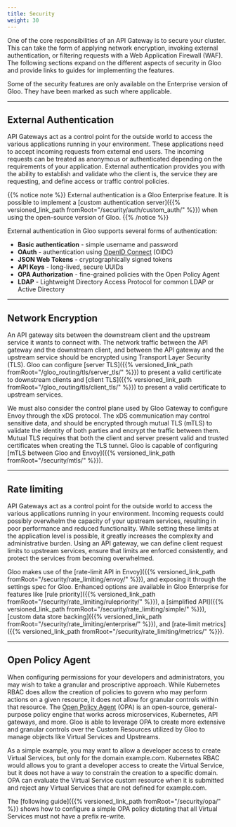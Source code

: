 ```yaml
---
title: Security
weight: 30
---
```


One of the core responsibilities of an API Gateway is to secure your cluster. This can take the form of applying network encryption, invoking external authentication, or filtering requests with a Web Application Firewall (WAF). The following sections expand on the different aspects of security in Gloo and provide links to guides for implementing the features.

Some of the security features are only available on the Enterprise version of Gloo. They have been marked as such where applicable.

---

## External Authentication

API Gateways act as a control point for the outside world to access the various applications running in your environment. These applications need to accept incoming requests from external end users. The incoming requests can be treated as anonymous or authenticated depending on the requirements of your application. External authentication provides you with the ability to establish and validate who the client is, the service they are requesting, and define access or traffic control policies.

{{% notice note %}}
External authentication is a Gloo Enterprise feature. It is possible to implement a [custom authentication server]({{% versioned_link_path fromRoot="/security/auth/custom_auth/" %}}) when using the open-source version of Gloo.
{{% /notice %}}

External authentication in Gloo supports several forms of authentication:

* **Basic authentication** - simple username and password
* **OAuth** - authentication using [OpenID Connect](https://openid.net/connect/) (OIDC)
* **JSON Web Tokens** - cryptographically signed tokens
* **API Keys** - long-lived, secure UUIDs
* **OPA Authorization** - fine-grained policies with the Open Policy Agent
* **LDAP** - Lightweight Directory Access Protocol for common LDAP or Active Directory

---

## Network Encryption

An API gateway sits between the downstream client and the upstream service it wants to connect with. The network traffic between the API gateway and the downstream client, and between the API gateway and the upstream service should be encrypted using Transport Layer Security (TLS). Gloo can configure [server TLS]({{% versioned_link_path fromRoot="/gloo_routing/tls/server_tls/" %}}) to present a valid certificate to downstream clients and [client TLS]({{% versioned_link_path fromRoot="/gloo_routing/tls/client_tls/" %}}) to present a valid certificate to upstream services.

We must also consider the control plane used by Gloo Gateway to configure Envoy through the xDS protocol. The xDS communication may control sensitive data, and should be encrypted through mutual TLS (mTLS) to validate the identity of both parties and encrypt the traffic between them. Mutual TLS requires that both the client and server present valid and trusted certificates when creating the TLS tunnel. Gloo is capable of configuring [mTLS between Gloo and Envoy]({{% versioned_link_path fromRoot="/security/mtls/" %}}).

---

## Rate limiting

API Gateways act as a control point for the outside world to access the various applications running in your environment.  Incoming requests could possibly overwhelm the capacity of your upstream services, resulting in poor performance and reduced functionality. While setting these limits at the application level is possible, it greatly increases the complexity and administrative burden. Using an API gateway, we can define client request limits to upstream services, ensure that limits are enforced consistently, and protect the services from becoming overwhelmed.

Gloo makes use of the [rate-limit API in Envoy]({{% versioned_link_path fromRoot="/security/rate_limiting/envoy/" %}}), and exposing it through the settings spec for Gloo. Enhanced options are available in Gloo Enterprise for features like [rule priority]({{% versioned_link_path fromRoot="/security/rate_limiting/rulepriority/" %}}), a [simplified API]({{% versioned_link_path fromRoot="/security/rate_limiting/simple/" %}}), [custom data store backing]({{% versioned_link_path fromRoot="/security/rate_limiting/enterprise/" %}}), and [rate-limit metrics]({{% versioned_link_path fromRoot="/security/rate_limiting/metrics/" %}}).

---

## Open Policy Agent

When configuring permissions for your developers and administrators, you may wish to take a granular and proscriptive approach. While Kubernetes RBAC does allow the creation of policies to govern who may perform actions on a given resource, it does not allow for granular controls within that resource. The [Open Policy Agent](https://www.openpolicyagent.org/docs/latest/) (OPA) is an open-source, general-purpose policy engine that works across microservices, Kubernetes, API gateways, and more. Gloo is able to leverage OPA to create more extensive and granular controls over the Custom Resources utilized by Gloo to manage objects like Virtual Services and Upstreams.

As a simple example, you may want to allow a developer access to create Virtual Services, but only for the domain example.com. Kubernetes RBAC would allows you to grant a developer access to create the Virtual Service, but it does not have a way to constrain the creation to a specific domain. OPA can evaluate the Virtual Service custom resource when it is submitted and reject any Virtual Services that are not defined for example.com.

The [following guide]({{% versioned_link_path fromRoot="/security/opa/" %}} shows how to configure a simple OPA policy dictating that all Virtual Services must not have a prefix re-write.